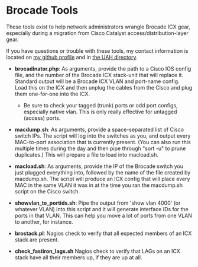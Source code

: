 # Brocade Tools

These tools exist to help network administrators wrangle Brocade ICX gear, especially during a migration from Cisco Catalyst access/distribution-layer gear.

If you have questions or trouble with these tools, my contact information is located on [my github profile](https://github.com/hf0002) and in [the UAH directory](http://uah.edu/directory).

* **brocadinator.php**: As arguments, provide the path to a Cisco IOS config file, and the number of the Brocade ICX stack-unit that will replace it. Standard output will be a Brocade ICX VLAN and port-name config. Load this on the ICX and then unplug the cables from the Cisco and plug them one-for-one into the ICX.
  * Be sure to check your tagged (trunk) ports or odd port configs, especially native vlan. This is only really effective for untagged (access) ports.
  
* **macdump.sh**: As arguments, provide a space-separated list of Cisco switch IPs. The script will log into the switches as you, and output every MAC-to-port association that is currently present. (You can also run this multiple times during the day and then pipe through "sort -u" to prune duplicates.) This will prepare a file to load into macload.sh.
* **macload.sh**: As arguments, provide the IP of the Brocade switch you just plugged everything into, followed by the name of the file created by macdump.sh. The script will produce an ICX config that will place every MAC in the same VLAN it was in at the time you ran the macdump.sh script on the Cisco switch.

* **showvlan_to_portids.sh**: Pipe the output from 'show vlan 4000' (or whatever VLAN) into this script and it will generate interface IDs for the ports in that VLAN. This can help you move a lot of ports from one VLAN to another, for instance.

* **brostack.pl**: Nagios check to verify that all expected members of an ICX stack are present.
* **check_fastiron_lags.sh** Nagios check to verify that LAGs on an ICX stack have all their members up, if they are up at all.